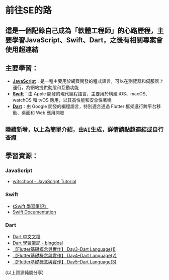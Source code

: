 # 前往SE的路
這是一個記錄自己成為「軟體工程師」的心路歷程，主要學習JavaScript、Swift、Dart，之後有相關專案會使用超連結
---
## 主要學習：
- **[JavaScript](https://developer.mozilla.org/zh-TW/docs/Web/JavaScript)**：是一種主要用於網頁開發的程式語言，可以在瀏覽器和伺服器上運行，為網站提供動態和互動功能
- **[Swift](https://www.swift.org/)**：由 Apple 開發的現代編程語言，主要用於構建 iOS、macOS、watchOS 和 tvOS 應用，以其高性能和安全性著稱
- **[Dart](https://dart.dev/)**：由 Google 開發的編程語言，特別適合通過 Flutter 框架進行跨平台移動、桌面和 Web 應用開發

`陸續新增，以上為簡單介紹，由AI生成，詳情請點超連結或自行查證`
---
## 學習資源：

### JavaScript
- [w3school - JavaScript Tutorial](https://www.w3schools.com/js/default.asp)

### Swift
- [《Swift 學習筆記》](https://hugolu.gitbooks.io/learn-swift/content/Basic/index.html)
- [Swift Documentation](https://docs.swift.org/swift-book/documentation/the-swift-programming-language/)

### Dart
- [Dart 中文文檔](https://dart.tw.gh.miniasp.com/guides/)
- [Dart 學習筆記 - bingdoal](https://hackmd.io/@bingdoal/r1TNK8oNb)
- [【Flutter基礎概念與實作】 Day3–Dart Language(1)](https://ithelp.ithome.com.tw/articles/10215198)
- [【Flutter基礎概念與實作】 Day4–Dart Language(2)](https://ithelp.ithome.com.tw/articles/10215205)
- [【Flutter基礎概念與實作】 Day5–Dart Language(3)](https://ithelp.ithome.com.tw/articles/10215207)

(以上資源純屬分享)
